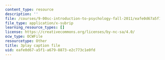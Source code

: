 ```yaml
---
content_type: resource
description: ''
file: /courses/9-00sc-introduction-to-psychology-fall-2011/eafe0d67a5f1a6798873e2c773c1e0fd_SFPPw6sDHEI.srt
file_type: application/x-subrip
learning_resource_types: []
license: https://creativecommons.org/licenses/by-nc-sa/4.0/
ocw_type: OCWFile
resourcetype: Other
title: 3play caption file
uid: eafe0d67-a5f1-a679-8873-e2c773c1e0fd
---
```

